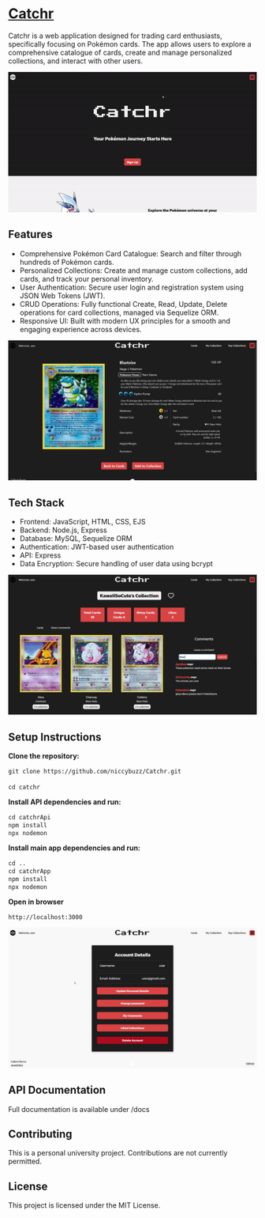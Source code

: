 # [Catchr](https://github.com/niccybuzz/Catchr)

Catchr is a web application designed for trading card enthusiasts, specifically focusing on Pokémon cards. The app allows users to explore a comprehensive catalogue of cards, create and manage personalized collections, and interact with other users.

<div align="center">
<img src="screenshots_gifs/intro.gif" alt="Demo of the project" />
</div>

## Features

- Comprehensive Pokémon Card Catalogue: Search and filter through hundreds of Pokémon cards.
- Personalized Collections: Create and manage custom collections, add cards, and track your personal inventory.
- User Authentication: Secure user login and registration system using JSON Web Tokens (JWT).
- CRUD Operations: Fully functional Create, Read, Update, Delete operations for card collections, managed via Sequelize ORM.
- Responsive UI: Built with modern UX principles for a smooth and engaging experience across devices.

<div align="center">
<img src="screenshots_gifs/Card details.jpg" width= "800px" alt="Single card details" />
</div>

## Tech Stack

- Frontend: JavaScript, HTML, CSS, EJS
- Backend: Node.js, Express
- Database: MySQL, Sequelize ORM
- Authentication: JWT-based user authentication
- API: Express
- Data Encryption: Secure handling of user data using bcrypt

<div align="center">
<img src="screenshots_gifs/collection.jpg" width= "800px" alt="Single card details" />
</div>

## Setup Instructions

**Clone the repository:**

    git clone https://github.com/niccybuzz/Catchr.git

    cd catchr

**Install API dependencies and run:**

    cd catchrApi
    npm install
    npx nodemon

**Install main app dependencies and run:**

    cd ..
    cd catchrApp
    npm install
    npx nodemon

**Open in browser**

    http://localhost:3000

<div align="center">
<img src="screenshots_gifs/myaccount.jpg" width= "800px" alt="Single card details" />
</div>

## API Documentation

Full documentation is available under /docs

## Contributing

This is a personal university project. Contributions are not currently permitted.

## License

This project is licensed under the MIT License.
